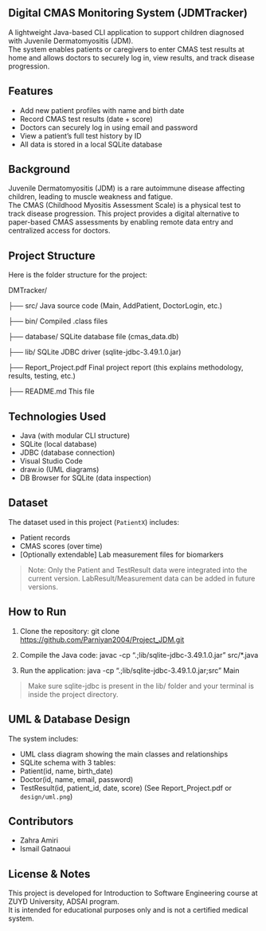 ## Digital CMAS Monitoring System (JDMTracker)

A lightweight Java-based CLI application to support children diagnosed with Juvenile Dermatomyositis (JDM).  
The system enables patients or caregivers to enter CMAS test results at home and allows doctors to securely log in, view results, and track disease progression.

## Features

- Add new patient profiles with name and birth date
- Record CMAS test results (date + score)
- Doctors can securely log in using email and password
- View a patient’s full test history by ID
- All data is stored in a local SQLite database

## Background

Juvenile Dermatomyositis (JDM) is a rare autoimmune disease affecting children, leading to muscle weakness and fatigue.  
The CMAS (Childhood Myositis Assessment Scale) is a physical test to track disease progression.
This project provides a digital alternative to paper-based CMAS assessments by enabling remote data entry and centralized access for doctors.

##  Project Structure

Here is the folder structure for the project:

DMTracker/

├── src/                             Java source code (Main, AddPatient, DoctorLogin, etc.)

├── bin/                             Compiled .class files

├── database/                        SQLite database file (cmas_data.db)

├── lib/                             SQLite JDBC driver (sqlite-jdbc-3.49.1.0.jar)

├── Report_Project.pdf               Final project report (this explains methodology, results, testing, etc.)

├── README.md                        This file


## Technologies Used

- Java (with modular CLI structure)
- SQLite (local database)
- JDBC (database connection)
- Visual Studio Code
- draw.io (UML diagrams)
- DB Browser for SQLite (data inspection)

## Dataset

The dataset used in this project (`PatientX`) includes:
- Patient records
- CMAS scores (over time)
- [Optionally extendable] Lab measurement files for biomarkers

> Note: Only the Patient and TestResult data were integrated into the current version. LabResult/Measurement data can be added in future versions.

## How to Run

1. Clone the repository:
git clone https://github.com/Parniyan2004/Project_JDM.git

3. Compile the Java code:
javac -cp “.;lib/sqlite-jdbc-3.49.1.0.jar” src/*.java

4. Run the application:
java -cp “.;lib/sqlite-jdbc-3.49.1.0.jar;src” Main
> Make sure sqlite-jdbc is present in the lib/ folder and your terminal is inside the project directory.

## UML & Database Design

The system includes:
- UML class diagram showing the main classes and relationships
- SQLite schema with 3 tables:
- Patient(id, name, birth_date)
- Doctor(id, name, email, password)
- TestResult(id, patient_id, date, score)
(See Report_Project.pdf or `design/uml.png`)

## Contributors

- Zahra Amiri  
- Ismail Gatnaoui

## License & Notes

This project is developed for Introduction to Software Engineering course at ZUYD University, ADSAI program.  
It is intended for educational purposes only and is not a certified medical system.





